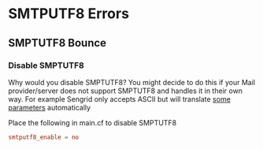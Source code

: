 # SMTPUTF8 Errors

## SMPTUTF8 Bounce

### Disable SMPTUTF8
Why would you disable SMPTUTF8? You might decide to do this if your Mail provider/server does not support SMPTUTF8 and handles it in their own way.
For example Sengrid only accepts ASCII but will translate [some parameters](https://sendgrid.com/docs/API_Reference/Parse_Webhook/inbound_email.html) automatically

Place the following in main.cf to disable SMPTUTF8
```cf
smtputf8_enable = no
```

